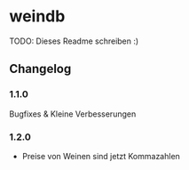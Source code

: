 # weindb

TODO: Dieses Readme schreiben :)

## Changelog
### 1.1.0
Bugfixes & Kleine Verbesserungen
### 1.2.0
* Preise von Weinen sind jetzt Kommazahlen

